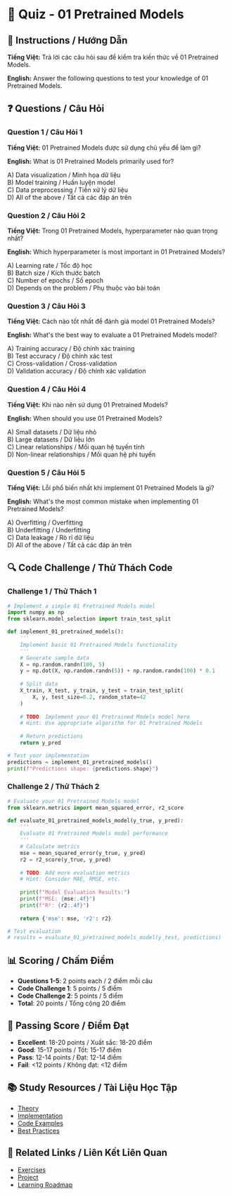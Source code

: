 # 🧠 Quiz - 01 Pretrained Models

## 📝 Instructions / Hướng Dẫn

**Tiếng Việt:** Trả lời các câu hỏi sau để kiểm tra kiến thức về 01 Pretrained Models.

**English:** Answer the following questions to test your knowledge of 01 Pretrained Models.

## ❓ Questions / Câu Hỏi

### Question 1 / Câu Hỏi 1
**Tiếng Việt:** 01 Pretrained Models được sử dụng chủ yếu để làm gì?

**English:** What is 01 Pretrained Models primarily used for?

A) Data visualization / Minh họa dữ liệu  
B) Model training / Huấn luyện model  
C) Data preprocessing / Tiền xử lý dữ liệu  
D) All of the above / Tất cả các đáp án trên

### Question 2 / Câu Hỏi 2
**Tiếng Việt:** Trong 01 Pretrained Models, hyperparameter nào quan trọng nhất?

**English:** Which hyperparameter is most important in 01 Pretrained Models?

A) Learning rate / Tốc độ học  
B) Batch size / Kích thước batch  
C) Number of epochs / Số epoch  
D) Depends on the problem / Phụ thuộc vào bài toán

### Question 3 / Câu Hỏi 3
**Tiếng Việt:** Cách nào tốt nhất để đánh giá model 01 Pretrained Models?

**English:** What's the best way to evaluate a 01 Pretrained Models model?

A) Training accuracy / Độ chính xác training  
B) Test accuracy / Độ chính xác test  
C) Cross-validation / Cross-validation  
D) Validation accuracy / Độ chính xác validation

### Question 4 / Câu Hỏi 4
**Tiếng Việt:** Khi nào nên sử dụng 01 Pretrained Models?

**English:** When should you use 01 Pretrained Models?

A) Small datasets / Dữ liệu nhỏ  
B) Large datasets / Dữ liệu lớn  
C) Linear relationships / Mối quan hệ tuyến tính  
D) Non-linear relationships / Mối quan hệ phi tuyến

### Question 5 / Câu Hỏi 5
**Tiếng Việt:** Lỗi phổ biến nhất khi implement 01 Pretrained Models là gì?

**English:** What's the most common mistake when implementing 01 Pretrained Models?

A) Overfitting / Overfitting  
B) Underfitting / Underfitting  
C) Data leakage / Rò rỉ dữ liệu  
D) All of the above / Tất cả các đáp án trên

## 🔍 Code Challenge / Thử Thách Code

### Challenge 1 / Thử Thách 1
```python
# Implement a simple 01 Pretrained Models model
import numpy as np
from sklearn.model_selection import train_test_split

def implement_01_pretrained_models():
    '''
    Implement basic 01 Pretrained Models functionality
    '''
    # Generate sample data
    X = np.random.randn(100, 5)
    y = np.dot(X, np.random.randn(5)) + np.random.randn(100) * 0.1
    
    # Split data
    X_train, X_test, y_train, y_test = train_test_split(
        X, y, test_size=0.2, random_state=42
    )
    
    # TODO: Implement your 01 Pretrained Models model here
    # Hint: Use appropriate algorithm for 01 Pretrained Models
    
    # Return predictions
    return y_pred

# Test your implementation
predictions = implement_01_pretrained_models()
print(f"Predictions shape: {predictions.shape}")
```

### Challenge 2 / Thử Thách 2
```python
# Evaluate your 01 Pretrained Models model
from sklearn.metrics import mean_squared_error, r2_score

def evaluate_01_pretrained_models_model(y_true, y_pred):
    '''
    Evaluate 01 Pretrained Models model performance
    '''
    # Calculate metrics
    mse = mean_squared_error(y_true, y_pred)
    r2 = r2_score(y_true, y_pred)
    
    # TODO: Add more evaluation metrics
    # Hint: Consider MAE, RMSE, etc.
    
    print(f"Model Evaluation Results:")
    print(f"MSE: {mse:.4f}")
    print(f"R²: {r2:.4f}")
    
    return {'mse': mse, 'r2': r2}

# Test evaluation
# results = evaluate_01_pretrained_models_model(y_test, predictions)
```

## 📊 Scoring / Chấm Điểm

- **Questions 1-5**: 2 points each / 2 điểm mỗi câu
- **Code Challenge 1**: 5 points / 5 điểm
- **Code Challenge 2**: 5 points / 5 điểm
- **Total**: 20 points / Tổng cộng 20 điểm

## 🎯 Passing Score / Điểm Đạt

- **Excellent**: 18-20 points / Xuất sắc: 18-20 điểm
- **Good**: 15-17 points / Tốt: 15-17 điểm  
- **Pass**: 12-14 points / Đạt: 12-14 điểm
- **Fail**: <12 points / Không đạt: <12 điểm

## 📚 Study Resources / Tài Liệu Học Tập

- [Theory](./THEORY_01_pretrained_models.md)
- [Implementation](./IMPLEMENTATION_01_pretrained_models.md)
- [Code Examples](./CODE_EXAMPLES_01_pretrained_models.md)
- [Best Practices](./BEST_PRACTICES_01_pretrained_models.md)

## 🔗 Related Links / Liên Kết Liên Quan

- [Exercises](./EXERCISES_01_pretrained_models.md)
- [Project](./PROJECT_01_pretrained_models.md)
- [Learning Roadmap](./LEARNING_ROADMAP_01_pretrained_models.md)
